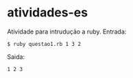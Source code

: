# atividades-es
Atividade para intrudução a ruby.
Entrada:

```
$ ruby questao1.rb 1 3 2
```
Saida:

```
1 2 3
```
